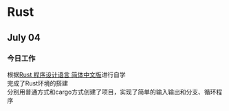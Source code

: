 # Rust
## July 04
### 今日工作
根据[Rust 程序设计语言 简体中文版](https://kaisery.github.io/trpl-zh-cn/)进行自学  
完成了Rust环境的搭建  
分别用普通方式和cargo方式创建了项目，实现了简单的输入输出和分支、循环程序  